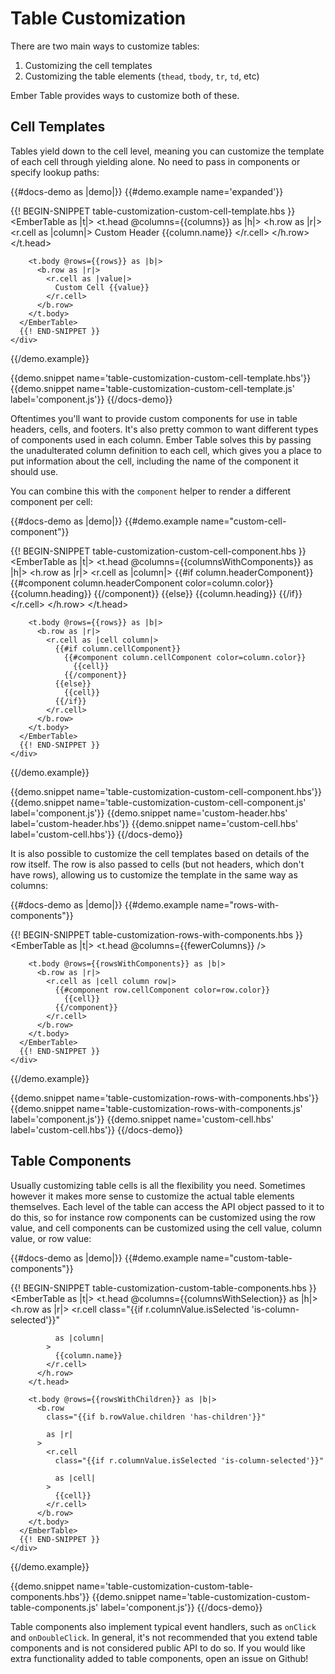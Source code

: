 # Table Customization

There are two main ways to customize tables:

1. Customizing the cell templates
2. Customizing the table elements (`thead`, `tbody`, `tr`, `td`, etc)

Ember Table provides ways to customize both of these.

## Cell Templates

Tables yield down to the cell level, meaning you can customize the template of
each cell through yielding alone. No need to pass in components or specify
lookup paths:

{{#docs-demo as |demo|}}
  {{#demo.example name='expanded'}}
    <div class="demo-container">
      {{! BEGIN-SNIPPET table-customization-custom-cell-template.hbs }}
      <EmberTable as |t|>
        <t.head @columns={{columns}} as |h|>
          <h.row as |r|>
            <r.cell as |column|>
              Custom Header {{column.name}}
            </r.cell>
          </h.row>
        </t.head>

        <t.body @rows={{rows}} as |b|>
          <b.row as |r|>
            <r.cell as |value|>
              Custom Cell {{value}}
            </r.cell>
          </b.row>
        </t.body>
      </EmberTable>
      {{! END-SNIPPET }}
    </div>
  {{/demo.example}}

  {{demo.snippet name='table-customization-custom-cell-template.hbs'}}
  {{demo.snippet name='table-customization-custom-cell-template.js' label='component.js'}}
{{/docs-demo}}

Oftentimes you'll want to provide custom components for use in table headers,
cells, and footers. It's also pretty common to want different types of
components used in each column. Ember Table solves this by passing the
unadulterated column definition to each cell, which gives you a place to put
information about the cell, including the name of the component it should use.

You can combine this with the `component` helper to render a different component
per cell:

{{#docs-demo as |demo|}}
  {{#demo.example name="custom-cell-component"}}
    <div class="demo-container small">
      {{! BEGIN-SNIPPET table-customization-custom-cell-component.hbs }}
      <EmberTable as |t|>
        <t.head @columns={{columnsWithComponents}} as |h|>
          <h.row as |r|>
            <r.cell as |column|>
              {{#if column.headerComponent}}
                {{#component column.headerComponent color=column.color}}
                  {{column.heading}}
                {{/component}}
              {{else}}
                {{column.heading}}
              {{/if}}
            </r.cell>
          </h.row>
        </t.head>

        <t.body @rows={{rows}} as |b|>
          <b.row as |r|>
            <r.cell as |cell column|>
              {{#if column.cellComponent}}
                {{#component column.cellComponent color=column.color}}
                  {{cell}}
                {{/component}}
              {{else}}
                {{cell}}
              {{/if}}
            </r.cell>
          </b.row>
        </t.body>
      </EmberTable>
      {{! END-SNIPPET }}
    </div>
  {{/demo.example}}

  {{demo.snippet name='table-customization-custom-cell-component.hbs'}}
  {{demo.snippet name='table-customization-custom-cell-component.js' label='component.js'}}
  {{demo.snippet name='custom-header.hbs' label='custom-header.hbs'}}
  {{demo.snippet name='custom-cell.hbs' label='custom-cell.hbs'}}
{{/docs-demo}}

It is also possible to customize the cell templates based on details of the row
itself. The row is also passed to cells (but not headers, which don't have
rows), allowing us to customize the template in the same way as columns:

{{#docs-demo as |demo|}}
  {{#demo.example name="rows-with-components"}}
    <div class="demo-container small">
      {{! BEGIN-SNIPPET table-customization-rows-with-components.hbs }}
      <EmberTable as |t|>
        <t.head @columns={{fewerColumns}} />

        <t.body @rows={{rowsWithComponents}} as |b|>
          <b.row as |r|>
            <r.cell as |cell column row|>
              {{#component row.cellComponent color=row.color}}
                {{cell}}
              {{/component}}
            </r.cell>
          </b.row>
        </t.body>
      </EmberTable>
      {{! END-SNIPPET }}
    </div>
  {{/demo.example}}

  {{demo.snippet name='table-customization-rows-with-components.hbs'}}
  {{demo.snippet name='table-customization-rows-with-components.js' label='component.js'}}
  {{demo.snippet name='custom-cell.hbs' label='custom-cell.hbs'}}
{{/docs-demo}}

## Table Components

Usually customizing table cells is all the flexibility you need. Sometimes
however it makes more sense to customize the actual table elements themselves.
Each level of the table can access the API object passed to it to do this,
so for instance row components can be customized using the row value, and
cell components can be customized using the cell value, column value, or row
value:

{{#docs-demo as |demo|}}
  {{#demo.example name="custom-table-components"}}
    <div class="demo-container small">
      {{! BEGIN-SNIPPET table-customization-custom-table-components.hbs }}
      <EmberTable as |t|>
        <t.head @columns={{columnsWithSelection}} as |h|>
          <h.row as |r|>
            <r.cell
              class="{{if r.columnValue.isSelected 'is-column-selected'}}"

              as |column|
            >
              {{column.name}}
            </r.cell>
          </h.row>
        </t.head>

        <t.body @rows={{rowsWithChildren}} as |b|>
          <b.row
            class="{{if b.rowValue.children 'has-children'}}"

            as |r|
          >
            <r.cell
              class="{{if r.columnValue.isSelected 'is-column-selected'}}"

              as |cell|
            >
              {{cell}}
            </r.cell>
          </b.row>
        </t.body>
      </EmberTable>
      {{! END-SNIPPET }}
    </div>
  {{/demo.example}}

  {{demo.snippet name='table-customization-custom-table-components.hbs'}}
  {{demo.snippet name='table-customization-custom-table-components.js' label='component.js'}}
{{/docs-demo}}

Table components also implement typical event handlers, such as `onClick` and
`onDoubleClick`. In general, it's not recommended that you extend table
components and is not considered public API to do so. If you would like extra
functionality added to table components, open an issue on Github!
